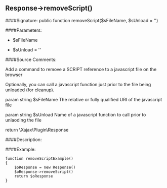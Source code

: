## Response->removeScript()

####Signature: public function removeScript($sFileName, $sUnload = '')

####Parameters:

* $sFileName

* $sUnload = ''




####Source Comments:

Add a command to remove a SCRIPT reference to a javascript file on the browser



Optionally, you can call a javascript function just prior to the file being unloaded (for cleanup).



param string		$sFileName			The relative or fully qualified URI of the javascript file

param string		$sUnload			Name of a javascript function to call prior to unlaoding the file



return \Xajax\Plugin\Response



####Description:


####Example:
```
function removeScriptExample()
{
    $oResponse = new Response()
    $oResponse->removeScript()
    return $oResponse
}
```
